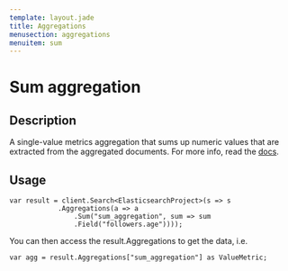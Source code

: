 ```yaml
---
template: layout.jade
title: Aggregations
menusection: aggregations
menuitem: sum
---
```



# Sum aggregation

## Description

A single-value metrics aggregation that sums up numeric values that are extracted from the aggregated documents. For more info, read the [docs](http://www.elasticsearch.org/guide/en/elasticsearch/reference/current/search-aggregations-metrics-sum-aggregation.html).

## Usage

	var result = client.Search<ElasticsearchProject>(s => s
				.Aggregations(a => a
					.Sum("sum_aggregation", sum => sum
					.Field("followers.age"))));

You can then access the result.Aggregations to get the data, i.e.

	var agg = result.Aggregations["sum_aggregation"] as ValueMetric;
